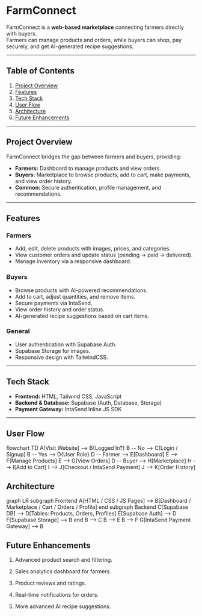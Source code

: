 # FarmConnect

FarmConnect is a **web-based marketplace** connecting farmers directly with buyers.  
Farmers can manage products and orders, while buyers can shop, pay securely, and get AI-generated recipe suggestions.

---

## Table of Contents
1. [Project Overview](#project-overview)
2. [Features](#features)
3. [Tech Stack](#tech-stack)
4. [User Flow](#user-flow)
5. [Architecture](#architecture)
6. [Future Enhancements](#future-enhancements)

---

## Project Overview

FarmConnect bridges the gap between farmers and buyers, providing:

- **Farmers:** Dashboard to manage products and view orders.
- **Buyers:** Marketplace to browse products, add to cart, make payments, and view order history.
- **Common:** Secure authentication, profile management, and recommendations.

---

## Features

### Farmers
- Add, edit, delete products with images, prices, and categories.
- View customer orders and update status (pending → paid → delivered).
- Manage inventory via a responsive dashboard.

### Buyers
- Browse products with AI-powered recommendations.
- Add to cart, adjust quantities, and remove items.
- Secure payments via IntaSend.
- View order history and order status.
- AI-generated recipe suggestions based on cart items.

### General
- User authentication with Supabase Auth.
- Supabase Storage for images.
- Responsive design with TailwindCSS.

---

## Tech Stack
- **Frontend:** HTML, Tailwind CSS, JavaScript
- **Backend & Database:** Supabase (Auth, Database, Storage)
- **Payment Gateway:** IntaSend Inline JS SDK

---

## User Flow
flowchart TD
    A[Visit Website] --> B{Logged In?}
    B -- No --> C[Login / Signup]
    B -- Yes --> D{User Role}
    D -- Farmer --> E[Dashboard]
    E --> F[Manage Products]
    E --> G[View Orders]
    D -- Buyer --> H[Marketplace]
    H --> I[Add to Cart]
    I --> J[Checkout / IntaSend Payment]
    J --> K[Order History]

## Architecture
graph LR
    subgraph Frontend
        A[HTML / CSS / JS Pages] --> B[Dashboard / Marketplace / Cart / Orders / Profile]
    end
    subgraph Backend
        C[Supabase DB] --> D[Tables: Products, Orders, Profiles]
        E[Supabase Auth] --> D
        F[Supabase Storage] --> B
    end
    B --> C
    B --> E
    B --> F
    G[IntaSend Payment Gateway] --> B
    
## Future Enhancements

  1. Advanced product search and filtering.

  2. Sales analytics dashboard for farmers.

  3. Product reviews and ratings.

  4. Real-time notifications for orders.

  5. More advanced AI recipe suggestions.

    

    
